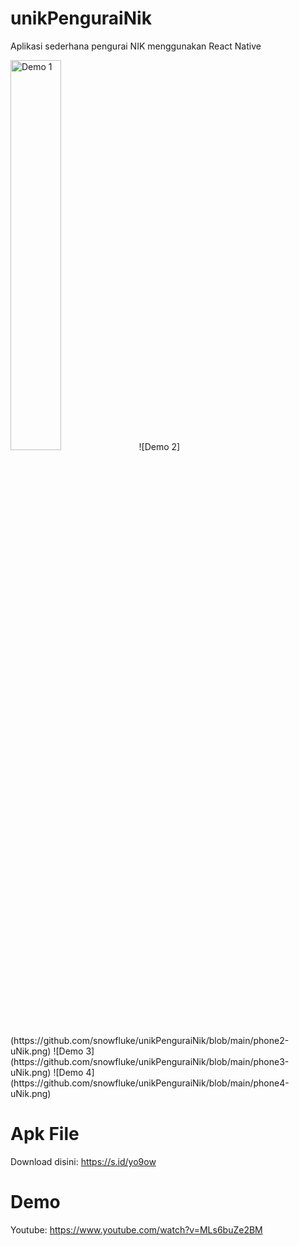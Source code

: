 # unikPenguraiNik
Aplikasi sederhana pengurai NIK menggunakan React Native

<img src="https://github.com/snowfluke/unikPenguraiNik/blob/main/phone1-uNik.png" width="40%" alt="Demo 1">
![Demo 2](https://github.com/snowfluke/unikPenguraiNik/blob/main/phone2-uNik.png)
![Demo 3](https://github.com/snowfluke/unikPenguraiNik/blob/main/phone3-uNik.png)
![Demo 4](https://github.com/snowfluke/unikPenguraiNik/blob/main/phone4-uNik.png)

# Apk File
Download disini: https://s.id/yo9ow

# Demo
Youtube: https://www.youtube.com/watch?v=MLs6buZe2BM
